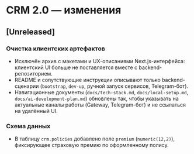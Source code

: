 # CRM 2.0 — изменения

## [Unreleased]

### Очистка клиентских артефактов
- Исключён архив с макетами и UX-описаниями Next.js-интерфейса: клиентский UI больше не поставляется вместе с backend-репозиторием.
- README и сопутствующие инструкции описывают только backend-сценарии (`bootstrap`, `dev-up`, ручной запуск сервисов, Telegram-бот).
- Навигационные документы (`docs/tech-stack.md`, `docs/local-setup.md`, `docs/ai-development-plan.md`) обновлены так, чтобы указывать на актуальные каналы работы (Gateway, Telegram-бот) и не ссылаться на удалённый UI.

### Схема данных
- В таблицу `crm.policies` добавлено поле `premium` (`numeric(12,2)`), фиксирующее страховую премию по оформленному полису.
